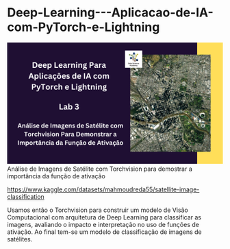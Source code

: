 # Deep-Learning---Aplicacao-de-IA-com-PyTorch-e-Lightning

![Imagem Banner](./image/Lab3.png)
Análise de Imagens de Satélite com Torchvision para demostrar a importância da função de ativação

https://www.kaggle.com/datasets/mahmoudreda55/satellite-image-classification

Usamos então o Torchvision para construir um modelo de Visão Computacional com arquitetura de Deep Learning para classificar as imagens, avaliando o impacto e interpretação no uso de funções de ativação. Ao final tem-se um modelo de classificação de imagens de satélites.
